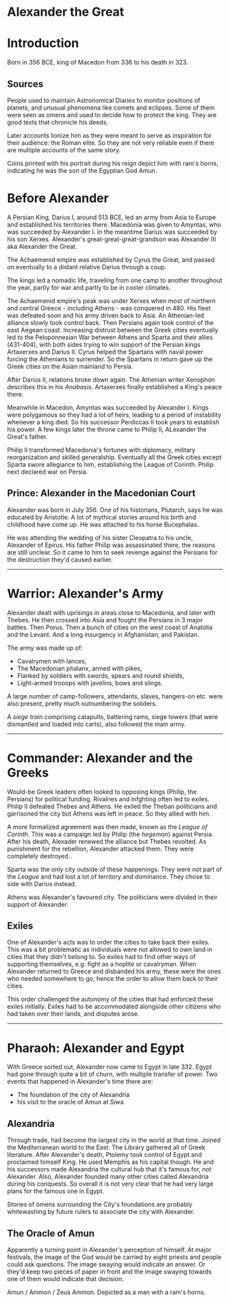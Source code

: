 # Alexander the Great

# Introduction

Born in 356 BCE, king of Macedon from 336 to his death in 323.

## Sources

People used to maintain Astronomical Diaries to monitor positions of
planets, and unusual phenomena like comets and eclipses. Some of them
were seen as omens and used to decide how to protect the king. They
are good texts that chronicle his deeds.

Later accounts lionize him as they were meant to serve as inspiration
for their audience: the Roman elite. So they are not very reliable
even if there are multiple accounts of the same story.

Coins printed with his portrait during his reign depict him with ram's
horns, indicating he was the son of the Egyptian God Amun.

# Before Alexander

A Persian King, Darius I, around 513 BCE, led an army from Asia to
Europe and established his territories there. Macedonia was given to
Amyntas, who was succeeded by Alexander I. In the meantime Darius was
succeeded by his son Xerxes. Alexander's great-great-great-grandson
was Alexander III aka Alexander the Great.

The Achaemenid empire was established by Cyrus the Great, and passed
on eventually to a distant relative Darius through a coup.

The kings led a nomadic life, traveling from one camp to another
throughout the year, partly for war and partly to be in cooler
climates.

The Achaemenid empire's peak was under Xerxes when most of northern
and central Greece - including Athens - was conquered in 480. His
fleet was defeated soon and his army driven back to Asia. An
Athenian-led alliance slowly took control back. Then Persians again
took control of the east Aegean coast. Increasing distrust between the
Greek cities eventually led to the Peloponnesian War between Athens
and Sparta and their allies (431-404), with both sides trying to win
support of the Persian kings Artaxerxes and Darius II. Cyrus helped
the Spartans with naval power forcing the Athenians to surrender. So
the Spartans in return gave up the Greek cities on the Asian mainland
to Persia.

After Darius II, relations broke down again. The Athenian writer
Xenophon describes this in his *Anabasis*. Artaxerxes finally
established a King's peace there. 

Meanwhile in Macedon, Amyntas was succeeded by Alexander I. Kings were
polygamous so they had a lot of heirs, leading to a period of
instability whenever a king died. So his successor Perdiccas II took
years to establish his power. A few kings later the throne came to
Philip II, ALexander the Great's father.

Philip II transformed Macedonia's fortunes with diplomacy, military
reorganization and skilled generalship. Eventually all the Greek
cities except Sparta swore allegiance to him, establishing the League
of Corinth. Philip next declared war on Persia.

## Prince: Alexander in the Macedonian Court

Alexander was born in July 356. One of his historians, Plutarch, says
he was educated by Aristotle. A lot of mythical stories around his
birth and childhood have come up. He was attached to his horse
Bucephalas.

He was attending the wedding of his sister Cleopatra to his uncle,
Alexander of Epirus. His father Philip was assassinated there, the
reasons are still unclear. So it came to him to seek revenge against
the Persians for the destruction they'd caused earlier.

---

# Warrior: Alexander's Army

Alexander dealt with uprisings in areas close to Macedonia, and later
with Thebes. He then crossed into Asia and fought the Persians in 3
major battles. Then Porus. Then a bunch of cities on the west coast of
Anatolia and the Levant. And a long insurgency in Afghanistan, and
Pakistan.

The army was made up of:

- Cavalrymen with lances,
- The Macedonian phalanx, armed with pikes,
- Flanked by soldiers with swords, spears and round shields,
- Light-armed trooops with javelins, bows and slings.

A large number of camp-followers, attendants, slaves, hangers-on
etc. were also present, pretty much outnumbering the soliders.

A *siege train* comprising catapults, battering rams, siege towers
(that were dismantled and loaded into carts), also followed the main
army.

---

# Commander: Alexander and the Greeks

Would-be Greek leaders often looked to opposing kings (Philip, the
Persians) for political funding. Rivalries and infghting often led to
exiles. Philip II defeated Thebes and Athens. He exiled the Theban
politicians and garrisoned the city but Athens was left in peace. So
they allied with him.

A more formalized agreement was then made, known as the *League of
Corinth*. This was a campaign led by Philip (the *hegemon*) against
Persia. After his death, Alexader renewed the alliance but Thebes
revolted. As punishment for the rebellion, Alexander attacked
them. They were completely destroyed..

Sparta was the only city outside of these happenings. They were not
part of the *League* and had lost a lot of territory and
dominance. They chose to side with Darius instead.

Athens was Alexander's favoured city. The politicians were divided in
their support of Alexander.

## Exiles

One of Alexander's acts was to order the cities to take back their
exiles. This was a bit problematic as individuals were not allowed to
own land in cities that they didn't belong to. So exiles had to find
other ways of supporting themselves, e.g. fight as a hoplite or
cavalryman. When Alexander returned to Greece and disbanded his army,
these were the ones who needed somewhere to go, hence the order to
allow them back to their cities.

This order challenged the autonomy of the cities that had enforced
these exiles initially. Exiles had to be accommodated alongside other
citizens who had taken over their lands, and disputes arose.

---

# Pharaoh: Alexander and Egypt

With Greece sorted out, Alexander now came to Egypt in late 332. Egypt
had gone through quite a bit of churn, with multiple transfer of
power. Two events that happened in Alexander's time there are:

- The foundation of the city of Alexandria
- his visit to the oracle of Amun at Siwa

## Alexandria

Through trade, had become the largest city in the world at that
time. Joined the Mediterranean world to the East. The Library gathered
all of Greek literature. After Alexander's death, Ptolemy took control
of Egypt and proclaimed himself King. He used Memphis as his capital
though. He and his successors made Alexandria the cultural hub that
it's famous for, not Alexander. Also, Alexander founded many other
cities called Alexandria during his conquests. So overall it is not
very clear that he had very large plans for the famous one in Egypt.

Stories of omens surrounding the City's foundations are probably
whitewashing by future rulers to associate the city with Alexander.

## The Oracle of Amun

Apparently a turning point in Alexander's perception of himself. At
major festivals, the image of the God would be carried by eight
priests and people could ask questions. The image swaying would
indicate an answer. Or they'd keep two pieces of paper in front and
the image swaying towards one of them would indicate that decision.

Amun / Ammon / Zeus Ammon. Depicted as a man with a ram's horns.

